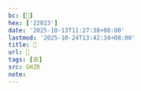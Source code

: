 ```yaml
---
bc: [𢀣]
hex: ['22023']
date: '2025-10-13T11:27:38+08:00'
lastmod: '2025-10-24T13:42:34+08:00'
title: 󰘸
url: 󰘸
tags: [巫]
src: GHZR
note:
---
```

